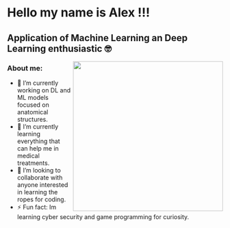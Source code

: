 <!--
**RookieCoder-RB/RookieCoder-RB** is a ✨ _special_ ✨ repository because its `README.md` (this file) appears on your GitHub profile.

Here are some ideas to get you started:
- 🤔 I’m looking for help with learnin
- 💬 Ask me about ...
- 📫 How to reach me: ...

funny GIF (dont know what im doing)
![alt text](https://media0.giphy.com/media/v1.Y2lkPTc5MGI3NjExa2piOXhqbHhjdmo5dmxuOWc0dnpkYzlkcXV4OXFndW9sa3huaGc2dyZlcD12MV9pbnRlcm5hbF9naWZfYnlfaWQmY3Q9Zw/Dh5q0sShxgp13DwrvG/giphy.gif)
-->

<!-- <p align="center">
  <img src="https://media2.giphy.com/media/v1.Y2lkPTc5MGI3NjExZm14ZWZzNjZhMTF1MGE2cTlvYmN0NDU5NmEwa2d2MGN4M3IzenpxNiZlcD12MV9pbnRlcm5hbF9naWZfYnlfaWQmY3Q9Zw/f3iwJFOVOwuy7K6FFw/giphy.gif" width="400" alt="funny gif"/>
</p> -->

# Hello my name is Alex !!!

## Application of Machine Learning an Deep Learning enthusiastic 🤓


<img align='right' src="https://media2.giphy.com/media/v1.Y2lkPTc5MGI3NjExZm14ZWZzNjZhMTF1MGE2cTlvYmN0NDU5NmEwa2d2MGN4M3IzenpxNiZlcD12MV9pbnRlcm5hbF9naWZfYnlfaWQmY3Q9Zw/f3iwJFOVOwuy7K6FFw/giphy.gif" width="350">

### About me:
- 🔭 I’m currently working on DL and ML models focused on anatomical structures.
- 🌱 I’m currently learning everything that can help me in medical treatments.
- 👯 I’m looking to collaborate with anyone interested in learning the ropes for coding.
- ⚡ Fun fact: Im learning cyber security and game programming for curiosity.

